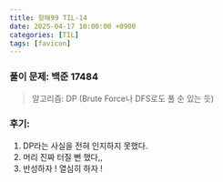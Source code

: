 ```yaml
---
title: 항해99 TIL-14
date: 2025-04-17 10:00:00 +0900
categories: [TIL]
tags: [favicon]
---
```


### 풀이 문제: 백준 17484
> 알고리즘: DP (Brute Force나 DFS로도 풀 순 있는 듯)

### 후기: 
1. DP라는 사실을 전혀 인지하지 못했다.
2. 머리 진짜 터질 뻔 했다,,
3. 반성하자 ! 열심히 하자 !
